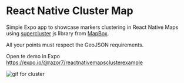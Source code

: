 # React Native Cluster Map

Simple Expo app to showcase markers clustering in React Native Maps using [supercluster](https://github.com/mapbox/supercluster) js library from [MapBox](https://www.mapbox.com/).

All your points must respect the GeoJSON requirements.

Open te demo in Expo https://expo.io/@razor7/reactnativemapsclusterexample

![gif for cluster](https://github.com/warka0/react-native-cluster-example/blob/master/cluster.gif)